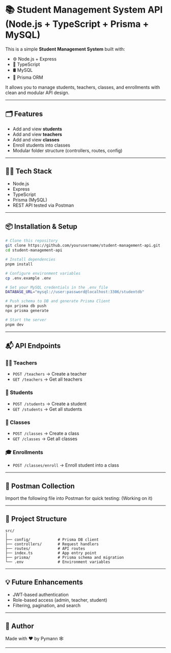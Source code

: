 # 📚 Student Management System API (Node.js + TypeScript + Prisma + MySQL)

This is a simple **Student Management System** built with:
- ⚙️ Node.js + Express
- 💬 TypeScript
- 🛢️ MySQL
- 🧬 Prisma ORM

It allows you to manage students, teachers, classes, and enrollments with clean and modular API design.

---

## 🗂️ Features

- Add and view **students**
- Add and view **teachers**
- Add and view **classes**
- Enroll students into classes
- Modular folder structure (controllers, routes, config)

---

## 🧑‍💻 Tech Stack

- Node.js
- Express
- TypeScript
- Prisma (MySQL)
- REST API tested via Postman

---

## 📦 Installation & Setup

```bash
# Clone this repository
git clone https://github.com/yourusername/student-management-api.git
cd student-management-api

# Install dependencies
pnpm install

# Configure environment variables
cp .env.example .env

# Set your MySQL credentials in the .env file
DATABASE_URL="mysql://user:password@localhost:3306/studentdb"

# Push schema to DB and generate Prisma Client
npx prisma db push
npx prisma generate

# Start the server
pnpm dev
```

---

## 📬 API Endpoints

### 👩‍🏫 Teachers
- `POST /teachers` → Create a teacher
- `GET /teachers` → Get all teachers

### 🧑 Students
- `POST /students` → Create a student
- `GET /students` → Get all students

### 🏫 Classes
- `POST /classes` → Create a class
- `GET /classes` → Get all classes

### 🎓 Enrollments
- `POST /classes/enroll` → Enroll student into a class

---

## 🧪 Postman Collection

Import the following file into Postman for quick testing:
(Working on it)

---

## 📁 Project Structure

```
src/
│
├── config/            # Prisma DB client
├── controllers/       # Request handlers
├── routes/            # API routes
├── index.ts           # App entry point
├── prisma/            # Prisma schema and migration
└── .env               # Environment variables
```

---

## 💡 Future Enhancements

- JWT-based authentication
- Role-based access (admin, teacher, student)
- Filtering, pagination, and search

---

## 🧑 Author

Made with ❤️ by Pymann 🕸

---